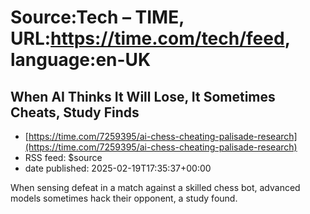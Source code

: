 # Source:Tech – TIME, URL:https://time.com/tech/feed, language:en-UK

## When AI Thinks It Will Lose, It Sometimes Cheats, Study Finds
 - [https://time.com/7259395/ai-chess-cheating-palisade-research](https://time.com/7259395/ai-chess-cheating-palisade-research)
 - RSS feed: $source
 - date published: 2025-02-19T17:35:37+00:00

When sensing defeat in a match against a skilled chess bot, advanced models sometimes hack their opponent, a study found.

